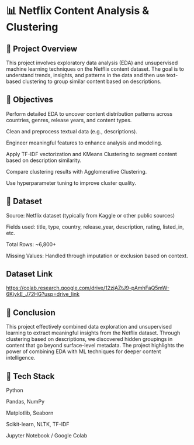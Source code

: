 

# 📊 Netflix Content Analysis & Clustering

## 📝 Project Overview
This project involves exploratory data analysis (EDA) and unsupervised machine learning techniques on the Netflix content dataset. The goal is to understand trends, insights, and patterns in the data and then use text-based clustering to group similar content based on descriptions.

## 📌 Objectives
Perform detailed EDA to uncover content distribution patterns across countries, genres, release years, and content types.

Clean and preprocess textual data (e.g., descriptions).

Engineer meaningful features to enhance analysis and modeling.

Apply TF-IDF vectorization and KMeans Clustering to segment content based on description similarity.

Compare clustering results with Agglomerative Clustering.

Use hyperparameter tuning to improve cluster quality.

## 📂 Dataset
Source: Netflix dataset (typically from Kaggle or other public sources)

Fields used: title, type, country, release_year, description, rating, listed_in, etc.

Total Rows: ~6,800+

Missing Values: Handled through imputation or exclusion based on context.

## Dataset Link
https://colab.research.google.com/drive/12zjAZtJ9-pAmhFaQ5mW-6KiykE_J72HG?usp=drive_link

## 🧠 Conclusion
This project effectively combined data exploration and unsupervised learning to extract meaningful insights from the Netflix dataset. Through clustering based on descriptions, we discovered hidden groupings in content that go beyond surface-level metadata. The project highlights the power of combining EDA with ML techniques for deeper content intelligence.

## 🚀 Tech Stack
Python

Pandas, NumPy

Matplotlib, Seaborn

Scikit-learn, NLTK, TF-IDF

Jupyter Notebook / Google Colab